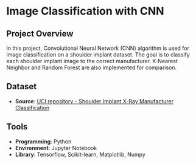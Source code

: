 # Image Classification with CNN

## Project Overview
In this project, Convolutional Neural Network (CNN) algorithm is used for image classification on a shoulder implant dataset. The goal is to classify each shoulder implant image to the correct manufacturer. K-Nearest Neighbor and Random Forest are also implemented for comparison.

## Dataset
- **Source**: [UCI repository - Shoulder Implant X-Ray Manufacturer Classification](https://archive.ics.uci.edu/dataset/517/shoulder+implant+x+ray+manufacturer+classification)

## Tools
- **Programming**: Python
- **Environment**: Jupyter Notebook
- **Library**: Tensorflow, Scikit-learn, Matplotlib, Numpy
